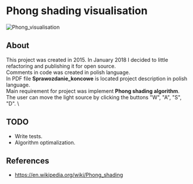 # Phong shading visualisation
![Phong_visualisation](https://i.imgur.com/pHpk9dH.gif)

## About
This project was created in 2015. In January 2018 I decided to little refactoring and publishing it for open source. \
Comments in code was created in polish language. \
In PDF file **Sprawozdanie_koncowe** is located project description in polish language. \
Main requirement for project was implement **Phong shading algorithm**. \
The user can move the light source by clicking the buttons "W", "A", "S", "D". \

## TODO
- Write tests.
- Algorithm optimalization.

## References
 - https://en.wikipedia.org/wiki/Phong_shading
